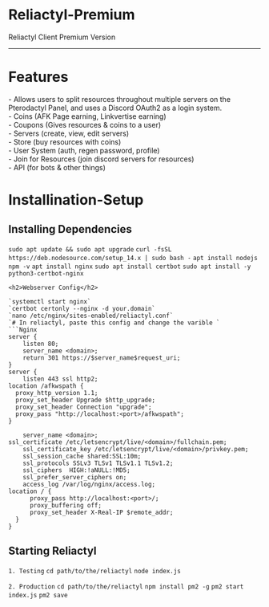 # Reliactyl-Premium
Reliactyl Client Premium Version
<hr>
<h1>Features</h1>
- Allows users to split resources throughout multiple servers on the Pterodactyl Panel, and uses a Discord OAuth2 as a login system.<br>
- Coins (AFK Page earning, Linkvertise earning)<br>
- Coupons (Gives resources & coins to a user)<br>
- Servers (create, view, edit servers)<br>
- Store (buy resources with coins)<br>
- User System (auth, regen password, profile)<br>
- Join for Resources (join discord servers for resources)<br>
- API (for bots & other things)<br>

# Installination-Setup
<h2>Installing Dependencies</h2>

`sudo apt update && sudo apt upgrade`
`curl -fsSL https://deb.nodesource.com/setup_14.x | sudo bash -`
`apt install nodejs`
`npm -v`
`apt install nginx`
`sudo apt install certbot`
`sudo apt install -y python3-certbot-nginx`
```
<h2>Webserver Config</h2>

`systemctl start nginx`
`certbot certonly --nginx -d your.domain`
`nano /etc/nginx/sites-enabled/reliactyl.conf`
`# In reliactyl, paste this config and change the varible `
```Nginx
server {
    listen 80;
    server_name <domain>;
    return 301 https://$server_name$request_uri;
}
server {
    listen 443 ssl http2;
location /afkwspath {
  proxy_http_version 1.1;
  proxy_set_header Upgrade $http_upgrade;
  proxy_set_header Connection "upgrade";
  proxy_pass "http://localhost:<port>/afkwspath";
}
    
    server_name <domain>;
ssl_certificate /etc/letsencrypt/live/<domain>/fullchain.pem;
    ssl_certificate_key /etc/letsencrypt/live/<domain>/privkey.pem;
    ssl_session_cache shared:SSL:10m;
    ssl_protocols SSLv3 TLSv1 TLSv1.1 TLSv1.2;
    ssl_ciphers  HIGH:!aNULL:!MD5;
    ssl_prefer_server_ciphers on;
    access_log /var/log/nginx/access.log;
location / {
      proxy_pass http://localhost:<port>/;
      proxy_buffering off;
      proxy_set_header X-Real-IP $remote_addr;
  }
}
```
<h2>Starting Reliactyl</h2>

`1. Testing`
`cd path/to/the/reliactyl`
`node index.js`
  
`2. Production`
`cd path/to/the/reliactyl`
`npm install pm2 -g`
`pm2 start index.js`
`pm2 save`

